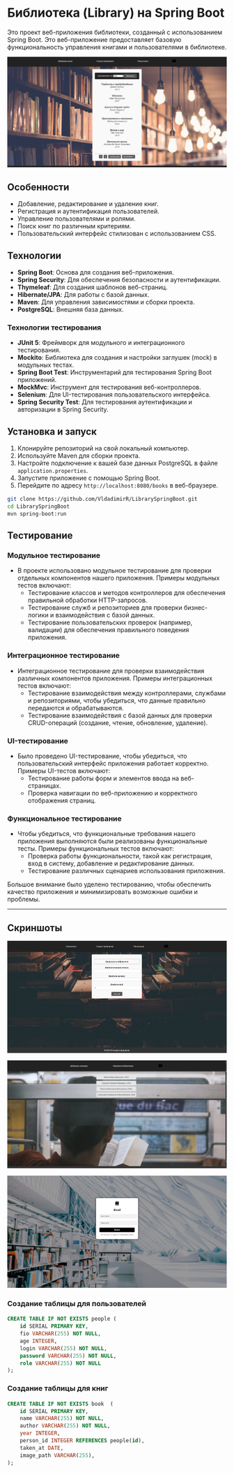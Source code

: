 # Библиотека (Library) на Spring Boot

Это проект веб-приложения библиотеки, созданный с использованием Spring Boot. Это веб-приложение предоставляет базовую функциональность управления книгами и пользователями в библиотеке.

![Скриншот интерфейса](src/main/upload/static/img/present/ScreenInterface.png)

## Особенности

- Добавление, редактирование и удаление книг.
- Регистрация и аутентификация пользователей.
- Управление пользователями и ролями.
- Поиск книг по различным критериям.
- Пользовательский интерфейс стилизован с использованием CSS.

## Технологии

- **Spring Boot**: Основа для создания веб-приложения.
- **Spring Security**: Для обеспечения безопасности и аутентификации.
- **Thymeleaf**: Для создания шаблонов веб-страниц.
- **Hibernate/JPA**: Для работы с базой данных.
- **Maven**: Для управления зависимостями и сборки проекта.
- **PostgreSQL**: Внешняя база данных.

### Технологии тестирования

- **JUnit 5**: Фреймворк для модульного и интеграционного тестирования.
- **Mockito**: Библиотека для создания и настройки заглушек (mock) в модульных тестах.
- **Spring Boot Test**: Инструментарий для тестирования Spring Boot приложений.
- **MockMvc**: Инструмент для тестирования веб-контроллеров.
- **Selenium**: Для UI-тестирования пользовательского интерфейса.
- **Spring Security Test**: Для тестирования аутентификации и авторизации в Spring Security.

## Установка и запуск

1. Клонируйте репозиторий на свой локальный компьютер.
2. Используйте Maven для сборки проекта.
3. Настройте подключение к вашей базе данных PostgreSQL в файле `application.properties`.
4. Запустите приложение с помощью Spring Boot.
5. Перейдите по адресу `http://localhost:8080/books` в веб-браузере.

```bash
git clone https://github.com/VldadimirR/LibrarySpringBoot.git
cd LibrarySpringBoot
mvn spring-boot:run
```

## Тестирование



### Модульное тестирование

- В проекте использовано модульное тестирование для проверки отдельных компонентов нашего приложения. Примеры модульных тестов включают:
    - Тестирование классов и методов контроллеров для обеспечения правильной обработки HTTP-запросов.
    - Тестирование служб и репозиториев для проверки бизнес-логики и взаимодействия с базой данных.
    - Тестирование пользовательских проверок (например, валидации) для обеспечения правильного поведения приложения.

### Интеграционное тестирование

- Интеграционное тестирование для проверки взаимодействия различных компонентов приложения. Примеры интеграционных тестов включают:
    - Тестирование взаимодействия между контроллерами, службами и репозиториями, чтобы убедиться, что данные правильно передаются и обрабатываются.
    - Тестирование взаимодействия с базой данных для проверки CRUD-операций (создание, чтение, обновление, удаление).

### UI-тестирование

- Было проведено UI-тестирование, чтобы убедиться, что пользовательский интерфейс приложения работает корректно. Примеры UI-тестов включают:
    - Тестирование работы форм и элементов ввода на веб-страницах.
    - Проверка навигации по веб-приложению и корректного отображения страниц.

### Функциональное тестирование

- Чтобы убедиться, что функциональные требования нашего приложения выполняются были реализованы функциональные тесты. Примеры функциональных тестов включают:
    - Проверка работы функциональности, такой как регистрация, вход в систему, добавление и редактирование данных.
    - Тестирование различных сценариев использования приложения.

Большое внимание было уделено тестированию, чтобы обеспечить качество приложения и минимизировать возможные ошибки и проблемы.

---
## Скриншоты

![Скриншот добавления новой книги](src/main/upload/static/img/present/ScreenNewBook.png)

![Скриншот добавления нового человека](src/main/upload/static/img/present/ScreenAllPeople.png)

![Скриншот окна входа](src/main/upload/static/img/present/SreeencWindowLogin.png)


### Создание таблицы для пользователей
```sql
CREATE TABLE IF NOT EXISTS people (
    id SERIAL PRIMARY KEY,
    fio VARCHAR(255) NOT NULL,
    age INTEGER,
    login VARCHAR(255) NOT NULL,
    password VARCHAR(255) NOT NULL,
    role VARCHAR(255) NOT NULL
);
```

### Создание таблицы для книг
```sql
CREATE TABLE IF NOT EXISTS book  (
    id SERIAL PRIMARY KEY,
    name VARCHAR(255) NOT NULL,
    author VARCHAR(255) NOT NULL,
    year INTEGER,
    person_id INTEGER REFERENCES people(id),
    taken_at DATE,
    image_path VARCHAR(255),
);